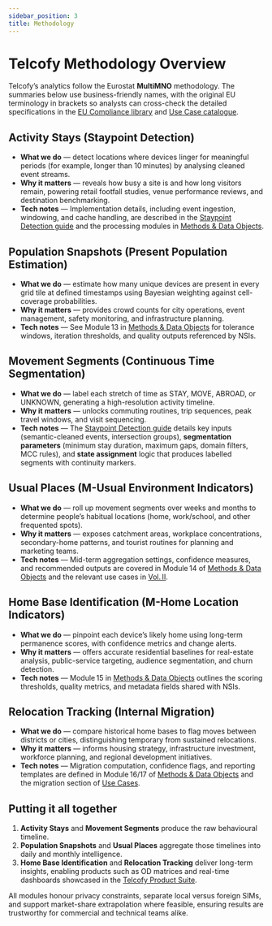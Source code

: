 ```yaml
---
sidebar_position: 3
title: Methodology
---
```


# Telcofy Methodology Overview

Telcofy’s analytics follow the Eurostat **MultiMNO** methodology. The summaries below use business-friendly names, with the original EU terminology in brackets so analysts can cross-check the detailed specifications in the [EU Compliance library](../eu-compliance/index.md) and [Use Case catalogue](../eu-compliance/use-cases.md).

## Activity Stays (Staypoint Detection)

- **What we do** — detect locations where devices linger for meaningful periods (for example, longer than 10 minutes) by analysing cleaned event streams.
- **Why it matters** — reveals how busy a site is and how long visitors remain, powering retail footfall studies, venue performance reviews, and destination benchmarking.
- **Tech notes** — Implementation details, including event ingestion, windowing, and cache handling, are described in the [Staypoint Detection guide](../eu-compliance/eurostat-pipeline-staypoint-detection.md) and the processing modules in [Methods & Data Objects](../eu-compliance/methods.md).

## Population Snapshots (Present Population Estimation)

- **What we do** — estimate how many unique devices are present in every grid tile at defined timestamps using Bayesian weighting against cell-coverage probabilities.
- **Why it matters** — provides crowd counts for city operations, event management, safety monitoring, and infrastructure planning.
- **Tech notes** — See Module 13 in [Methods & Data Objects](../eu-compliance/methods.md) for tolerance windows, iteration thresholds, and quality outputs referenced by NSIs.

## Movement Segments (Continuous Time Segmentation)

- **What we do** — label each stretch of time as STAY, MOVE, ABROAD, or UNKNOWN, generating a high-resolution activity timeline.
- **Why it matters** — unlocks commuting routines, trip sequences, peak travel windows, and visit sequencing.
- **Tech notes** — The [Staypoint Detection guide](../eu-compliance/eurostat-pipeline-staypoint-detection.md) details key inputs (semantic-cleaned events, intersection groups), **segmentation parameters** (minimum stay duration, maximum gaps, domain filters, MCC rules), and **state assignment** logic that produces labelled segments with continuity markers.

## Usual Places (M-Usual Environment Indicators)

- **What we do** — roll up movement segments over weeks and months to determine people’s habitual locations (home, work/school, and other frequented spots).
- **Why it matters** — exposes catchment areas, workplace concentrations, secondary-home patterns, and tourist routines for planning and marketing teams.
- **Tech notes** — Mid-term aggregation settings, confidence measures, and recommended outputs are covered in Module 14 of [Methods & Data Objects](../eu-compliance/methods.md) and the relevant use cases in [Vol. II](../eu-compliance/use-cases.md).

## Home Base Identification (M-Home Location Indicators)

- **What we do** — pinpoint each device’s likely home using long-term permanence scores, with confidence metrics and change alerts.
- **Why it matters** — offers accurate residential baselines for real-estate analysis, public-service targeting, audience segmentation, and churn detection.
- **Tech notes** — Module 15 in [Methods & Data Objects](../eu-compliance/methods.md) outlines the scoring thresholds, quality metrics, and metadata fields shared with NSIs.

## Relocation Tracking (Internal Migration)

- **What we do** — compare historical home bases to flag moves between districts or cities, distinguishing temporary from sustained relocations.
- **Why it matters** — informs housing strategy, infrastructure investment, workforce planning, and regional development initiatives.
- **Tech notes** — Migration computation, confidence flags, and reporting templates are defined in Module 16/17 of [Methods & Data Objects](../eu-compliance/methods.md) and the migration section of [Use Cases](../eu-compliance/use-cases.md).

## Putting it all together

1. **Activity Stays** and **Movement Segments** produce the raw behavioural timeline.
2. **Population Snapshots** and **Usual Places** aggregate those timelines into daily and monthly intelligence.
3. **Home Base Identification** and **Relocation Tracking** deliver long-term insights, enabling products such as OD matrices and real-time dashboards showcased in the [Telcofy Product Suite](../products/index.md).

All modules honour privacy constraints, separate local versus foreign SIMs, and support market-share extrapolation where feasible, ensuring results are trustworthy for commercial and technical teams alike.
